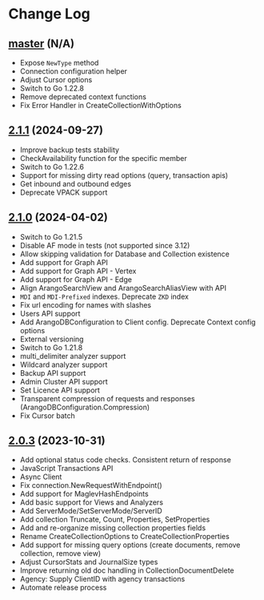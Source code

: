 # Change Log

## [master](https://github.com/arangodb/go-driver/tree/master) (N/A)
- Expose `NewType` method
- Connection configuration helper
- Adjust Cursor options
- Switch to Go 1.22.8
- Remove deprecated context functions
- Fix Error Handler in CreateCollectionWithOptions

## [2.1.1](https://github.com/arangodb/go-driver/tree/v2.1.1) (2024-09-27)
- Improve backup tests stability
- CheckAvailability function for the specific member
- Switch to Go 1.22.6
- Support for missing dirty read options (query, transaction apis)
- Get inbound and outbound edges
- Deprecate VPACK support

## [2.1.0](https://github.com/arangodb/go-driver/tree/v2.1.0) (2024-04-02)
- Switch to Go 1.21.5
- Disable AF mode in tests (not supported since 3.12)
- Allow skipping validation for Database and Collection existence
- Add support for Graph API
- Add support for Graph API - Vertex
- Add support for Graph API - Edge
- Align ArangoSearchView and ArangoSearchAliasView with API
- `MDI` and `MDI-Prefixed` indexes. Deprecate `ZKD` index
- Fix url encoding for names with slashes
- Users API support
- Add ArangoDBConfiguration to Client config. Deprecate Context config options
- External versioning
- Switch to Go 1.21.8
- multi_delimiter analyzer support
- Wildcard analyzer support
- Backup API support
- Admin Cluster API support
- Set Licence API support
- Transparent compression of requests and responses (ArangoDBConfiguration.Compression)
- Fix Cursor batch


## [2.0.3](https://github.com/arangodb/go-driver/tree/v2.0.3) (2023-10-31)
- Add optional status code checks. Consistent return of response
- JavaScript Transactions API
- Async Client
- Fix connection.NewRequestWithEndpoint()
- Add support for MaglevHashEndpoints
- Add basic support for Views and Analyzers
- Add ServerMode/SetServerMode/ServerID
- Add collection Truncate, Count, Properties, SetProperties
- Add and re-organize missing collection properties fields
- Rename CreateCollectionOptions to CreateCollectionProperties
- Add support for missing query options (create documents, remove collection, remove view)
- Adjust CursorStats and JournalSize types
- Improve returning old doc handling in CollectionDocumentDelete
- Agency: Supply ClientID with agency transactions
- Automate release process
